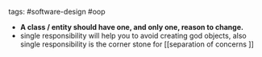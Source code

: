 tags: #software-design #oop 
- **A class / entity should have one, and only one, reason to change.**
- single responsibility will help you to avoid creating god objects, also single responsibility is the corner stone for [[separation of concerns ]]


